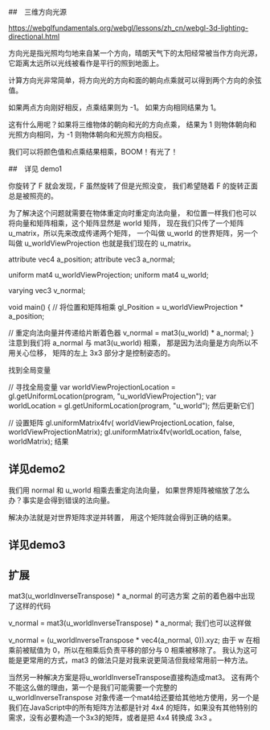 ##　三维方向光源

https://webglfundamentals.org/webgl/lessons/zh_cn/webgl-3d-lighting-directional.html


方向光是指光照均匀地来自某一个方向，晴朗天气下的太阳经常被当作方向光源， 它距离太远所以光线被看作是平行的照到地面上。

计算方向光非常简单，将方向光的方向和面的朝向点乘就可以得到两个方向的余弦值。

如果两点方向刚好相反，点乘结果则为 -1。 如果方向相同结果为 1。

这有什么用呢？如果将三维物体的朝向和光的方向点乘， 结果为 1 则物体朝向和光照方向相同，为 -1 则物体朝向和光照方向相反。

我们可以将颜色值和点乘结果相乘，BOOM！有光了！

##　详见 demo1


你旋转了 F 就会发现，F 虽然旋转了但是光照没变， 我们希望随着 F 的旋转正面总是被照亮的。

为了解决这个问题就需要在物体重定向时重定向法向量， 和位置一样我们也可以将向量和矩阵相乘，这个矩阵显然是 world 矩阵， 现在我们只传了一个矩阵 u_matrix，所以先来改成传递两个矩阵， 一个叫做 u_world 的世界矩阵，另一个叫做 u_worldViewProjection 也就是我们现在的 u_matrix。

attribute vec4 a_position;
attribute vec3 a_normal;
 
uniform mat4 u_worldViewProjection;
uniform mat4 u_world;
 
varying vec3 v_normal;
 
void main() {
  // 将位置和矩阵相乘
  gl_Position = u_worldViewProjection * a_position;
 
  // 重定向法向量并传递给片断着色器
  v_normal = mat3(u_world) * a_normal;
}
注意到我们将 a_normal 与 mat3(u_world) 相乘， 那是因为法向量是方向所以不用关心位移， 矩阵的左上 3x3 部分才是控制姿态的。

找到全局变量

  // 寻找全局变量
  var worldViewProjectionLocation =
      gl.getUniformLocation(program, "u_worldViewProjection");
  var worldLocation = gl.getUniformLocation(program, "u_world");
然后更新它们

// 设置矩阵
gl.uniformMatrix4fv(
    worldViewProjectionLocation, false,
    worldViewProjectionMatrix);
gl.uniformMatrix4fv(worldLocation, false, worldMatrix);
结果

## 详见demo2


我们用 normal 和 u_world 相乘去重定向法向量， 如果世界矩阵被缩放了怎么办？事实是会得到错误的法向量。

解决办法就是对世界矩阵求逆并转置， 用这个矩阵就会得到正确的结果。

## 详见demo3

## 扩展
mat3(u_worldInverseTranspose) * a_normal 的可选方案
之前的着色器中出现了这样的代码

v_normal = mat3(u_worldInverseTranspose) * a_normal;
我们也可以这样做

v_normal = (u_worldInverseTranspose * vec4(a_normal, 0)).xyz;
由于 w 在相乘前被赋值为 0，所以在相乘后负责平移的部分与 0 相乘被移除了。 我认为这可能是更常用的方式，mat3 的做法只是对我来说更简洁但我经常用前一种方法。

当然另一种解决方案是将u_worldInverseTranspose直接构造成mat3。 这有两个不能这么做的理由，第一个是我们可能需要一个完整的 u_worldInverseTranspose 对象传递一个mat4给还要给其他地方使用，另一个是我们在JavaScript中的所有矩阵方法都是针对 4x4 的矩阵，如果没有其他特别的需求，没有必要构造一个3x3的矩阵，或者是把 4x4 转换成 3x3 。